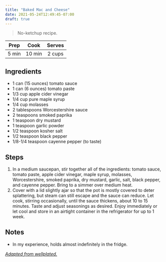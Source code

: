 ```yaml
---
title: "Baked Mac and Cheese"
date: 2021-05-24T12:49:45-07:00
draft: true
---
```


> No-ketchup recipe. 

| Prep   | Cook | Serves |
| :----: | :----: | :----: |
| 5 min | 10 min | 2 cups |

## Ingredients

- 1 can (15 ounces) tomato sauce 
- 1 can (6 ounces) tomato paste 
- 1/3 cup apple cider vinegar
- 1/4 cup pure maple syrup
- 1/4 cup molasses
- 2 tablespoons Worcestershire sauce
- 2 teaspoons smoked paprika
- 1 teaspoon dry mustard
- 1 teaspoon garlic powder
- 1/2 teaspoon kosher salt
- 1/2 teaspoon black pepper
- 1/8-1/4 teaspoon cayenne pepper (to taste)

## Steps

1. In a medium saucepan, stir together all of the ingredients: tomato sauce, tomato paste, apple cider vinegar, maple syrup, molasses, Worcestershire, smoked paprika, dry mustard, garlic, salt, black pepper, and cayenne pepper. Bring to a simmer over medium heat.
2. Cover with a lid slightly ajar so that the pot is mostly covered to deter splattering, but steam can still escape and the sauce can reduce. Let cook, stirring occasionally, until the sauce thickens, about 10 to 15 minutes. Taste and adjust seasonings as desired. Enjoy immediately or let cool and store in an airtight container in the refrigerator for up to 1 week.

## Notes
- In my experience, holds almost indefinitely in the fridge.

_[Adapted from wellplated.](https://www.wellplated.com/homemade-barbecue-sauce/)_

